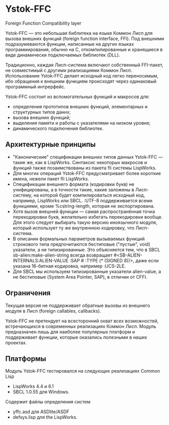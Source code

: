 # Ystok-FFC

Foreign Function Compatibility layer


Ystok-FFC — это небольшая библитека на языке Коммон Лисп для вызова внешних функций (foreign function interface, FFI). Под внешними подразумеваются функции, написанные на других языках программирования, обычно на С, откомпилированные и хранящиеся в виде динамически подключаемых библиотек (DLL).

Традиционно, каждая Лисп-система включают собственный FFI-пакет, не совместимый с другими реализациями Коммон Лисп. Использование Ystok-FFC делает исходный код легко переносимым, ибо обращения к внешним функциям происходят через одинаковый программный интрерфейс.

Ystok-FFC состоит из вспомогательных функций и макросов для:
* определения прототипов внешних функций, элементарных и структурных типов даннх;
* вызова внешних функций;
* выделения памяти и работы с указателями на низком уровне;
* динамического подключения библиотек.

Архитектурные принципы
----------------------

* "Канонические" спецификации внешних типов данных Ystok-FFC — такие же, как в LispWorks. Синтаксис некоторых макросов и функций также позаимствованы из пакета fli системы LispWorks.
* Для многих операций Ystok-FFC предусматривает более короткие имена, нежели пакет fli LispWorks.
* Спецификации внешнего формата (кодировки букв) не унифицированы, а в точности такие, какие заложены в Лисп-систему, на которой будет компилироваться исходный код, например, LispWorks или SBCL. :UTF-8 поддерживается всеми функциями, кроме %cstring-length, которая не экспортирована.
* Хотя вызов внешней функции — самая распространённая точка перекодировки букв, желательно избегать перекодировки вообще. Для этого следует выбирать такую версию иноязычного модуля, который использует ту же внутреннюю кодировку, что Лисп-система.
* В описании формальных параметров вызываемых функций строкового типа предпочитаются бестиповые ("пустые", void) указатели, а не типизированные. Это объясняется тем, что в SBCL sb-alien:make-alien-string всегда возвращает #<SB-ALIEN-INTERNALS:ALIEN-VALUE :SAP # :TYPE (* (SIGNED 8))>, даже если указана 16-битная кодировка, например :UCS-2LE.
* Для SBCL мы используем типизированные указатели alien-value, а не бестиповые (System Area Pointer, SAP), в отличии от CFFI.


Ограничения
-----------

Текущая версия не поддерживает обратные вызовы из внешнего модуля в Лисп (foreign callables, callbacks).

Ystok-FFC не претендует на всесторонний охват всех возможностей, встречающихся в современных реализациях Коммон Лисп. Модуль предназначен лишь для наиболее популярных платформ и поддерживает функции, которые оказались полезными в наших проектах.


Платформы
---------

Модуль Ystok-FFC тестировался на следующих реализациях Common Lisp
* LispWorks 4.4 и 6.1
* SBCL 1.0.55 для Windows.
    
Cодержит файлы определения систем
* yffc.asd для ASDlite/ASDF
* defsys.lisp для the LispWorks.
